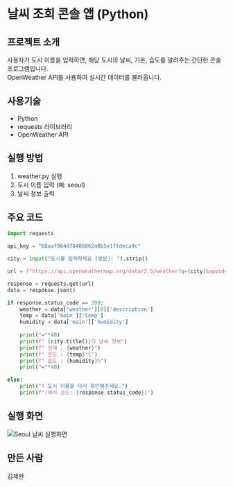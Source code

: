 # 날씨 조회 콘솔 앱 (Python)

## 프로젝트 소개
사용자가 도시 이름을 입력하면, 해당 도시의 날씨, 기온, 습도를 알려주는 간단한 콘솔 프로그램입니다.  
OpenWeather API를 사용하여 실시간 데이터를 불러옵니다.

## 사용기술
- Python
- requests 라이브러리
- OpenWeather API

## 실행 방법
1. weather.py 실행
2. 도시 이름 입력 (예: seoul)
3. 날씨 정보 출력

## 주요 코드

```python
import requests

api_key = "68aaf864d78486062a0b5e1ffdeca9c"

city = input("도시를 입력하세요 (영문): ").strip()

url = f"https://api.openweathermap.org/data/2.5/weather?q={city}&appid={api_key}&units=metric&lang=kr"

response = requests.get(url)
data = response.json()

if response.status_code == 200:
    weather = data['weather'][0]['description']
    temp = data['main']['temp']
    humidity = data['main']['humidity']
    
    print("="*40)
    print(f" {city.title()}의 날씨 정보")
    print(f" 상태 : {weather}")
    print(f" 온도 : {temp}°C")
    print(f" 습도 : {humidity}%")
    print("="*40)

else:
    print("! 도시 이름을 다시 확인해주세요.")
    print(f"(에러 코드: {response.status_code})")
```
## 실행 화면
![Seoul 날씨 실행화면](screenshots/seoul_weather.png)
## 만든 사람
김제완